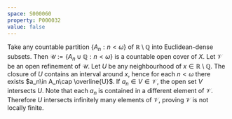 ```yaml
---
space: S000060
property: P000032
value: false
---
```


Take any countable partition $\{A_n:n<\omega\}$ of $\mathbb R\setminus\mathbb Q$ into Euclidean-dense subsets.
Then $\mathscr U:=\{A_n\cup\mathbb Q: n<\omega\}$ is
a countable open cover of $X$. Let $\mathscr V$ be an open refinement of $\mathscr U$.
Let $U$ be any neighbourhood of $x\in\mathbb R\setminus\mathbb Q$. The closure of $U$ contains an
interval around $x$, hence for each $n<\omega$ there exists
$a_n\in A_n\cap \overline{U}$.
If $a_n\in V\in\mathscr V$, the open set $V$ intersects $U$.
Note that each $a_n$ is contained in a different element of $\mathscr V$.
Therefore $U$ intersects infinitely many elements of $\mathscr V$,
proving $\mathscr V$ is not locally finite.
